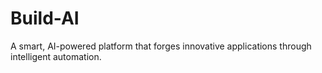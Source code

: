 # Build-AI
A smart, AI-powered platform that forges innovative applications through intelligent automation.
